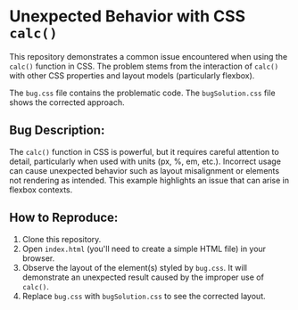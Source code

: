 # Unexpected Behavior with CSS `calc()`

This repository demonstrates a common issue encountered when using the `calc()` function in CSS.  The problem stems from the interaction of `calc()` with other CSS properties and layout models (particularly flexbox).

The `bug.css` file contains the problematic code. The `bugSolution.css` file shows the corrected approach.

## Bug Description:

The `calc()` function in CSS is powerful, but it requires careful attention to detail, particularly when used with units (px, %, em, etc.).  Incorrect usage can cause unexpected behavior such as layout misalignment or elements not rendering as intended. This example highlights an issue that can arise in flexbox contexts. 

## How to Reproduce:

1. Clone this repository.
2. Open `index.html` (you'll need to create a simple HTML file) in your browser.
3. Observe the layout of the element(s) styled by `bug.css`.  It will demonstrate an unexpected result caused by the improper use of `calc()`. 
4. Replace `bug.css` with `bugSolution.css` to see the corrected layout.